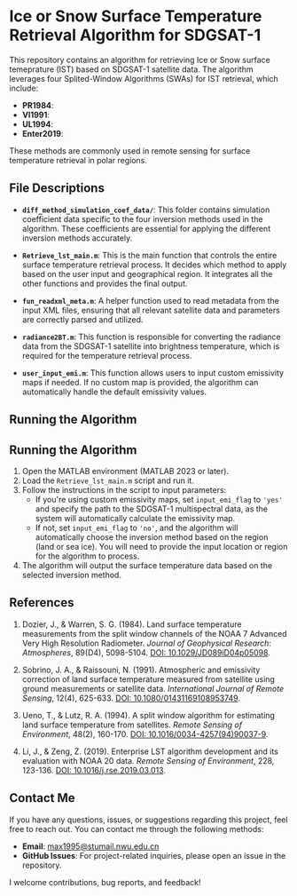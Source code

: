 #  Ice or Snow Surface Temperature Retrieval Algorithm for SDGSAT-1

This repository contains an algorithm for retrieving Ice or Snow surface temeprature (IST) based on SDGSAT-1 satellite data. The algorithm leverages four Splited-Window Algorithms (SWAs) for IST retrieval, which include:

- **PR1984**: 
- **VI1991**:
- **UL1994**: 
- **Enter2019**:

These methods are commonly used in remote sensing for surface temperature retrieval in polar regions.




## File Descriptions

- **`diff_method_simulation_coef_data/`**: This folder contains simulation coefficient data specific to the four inversion methods used in the algorithm. These coefficients are essential for applying the different inversion methods accurately.

- **`Retrieve_lst_main.m`**: This is the main function that controls the entire surface temperature retrieval process. It decides which method to apply based on the user input and geographical region. It integrates all the other functions and provides the final output.

- **`fun_readxml_meta.m`**: A helper function used to read metadata from the input XML files, ensuring that all relevant satellite data and parameters are correctly parsed and utilized.

- **`radiance2BT.m`**: This function is responsible for converting the radiance data from the SDGSAT-1 satellite into brightness temperature, which is required for the temperature retrieval process.

- **`user_input_emi.m`**: This function allows users to input custom emissivity maps if needed. If no custom map is provided, the algorithm can automatically handle the default emissivity values.

## Running the Algorithm

## Running the Algorithm

1. Open the MATLAB environment (MATLAB 2023 or later).
2. Load the `Retrieve_lst_main.m` script and run it.
3. Follow the instructions in the script to input parameters:
   - If you're using custom emissivity maps, set `input_emi_flag` to `'yes'` and specify the path to the SDGSAT-1 multispectral data, as the system will automatically calculate the emissivity map.
   - If not, set `input_emi_flag` to `'no'`, and the algorithm will automatically choose the inversion method based on the region (land or sea ice). You will need to provide the input location or region for the algorithm to process.
4. The algorithm will output the surface temperature data based on the selected inversion method.



## References

1. Dozier, J., & Warren, S. G. (1984). Land surface temperature measurements from the split window channels of the NOAA 7 Advanced Very High Resolution Radiometer. *Journal of Geophysical Research: Atmospheres*, 89(D4), 5098-5104. [DOI: 10.1029/JD089iD04p05098](https://doi.org/10.1029/JD089iD04p05098).

2. Sobrino, J. A., & Raissouni, N. (1991). Atmospheric and emissivity correction of land surface temperature measured from satellite using ground measurements or satellite data. *International Journal of Remote Sensing*, 12(4), 625-633. [DOI: 10.1080/01431169108953749](https://doi.org/10.1080/01431169108953749).

3. Ueno, T., & Lutz, R. A. (1994). A split window algorithm for estimating land surface temperature from satellites. *Remote Sensing of Environment*, 48(2), 160-170. [DOI: 10.1016/0034-4257(94)90037-9](https://doi.org/10.1016/0034-4257(94)90037-9).

4. Li, J., & Zeng, Z. (2019). Enterprise LST algorithm development and its evaluation with NOAA 20 data. *Remote Sensing of Environment*, 228, 123-136. [DOI: 10.1016/j.rse.2019.03.013](https://doi.org/10.1016/j.rse.2019.03.013).


## Contact Me

If you have any questions, issues, or suggestions regarding this project, feel free to reach out. You can contact me through the following methods:

- **Email**: [max1995@stumail.nwu.edu.cn](mailto:max1995@stumail.nwu.edu.cn)
- **GitHub Issues**: For project-related inquiries, please open an issue in the repository.

I welcome contributions, bug reports, and feedback!
